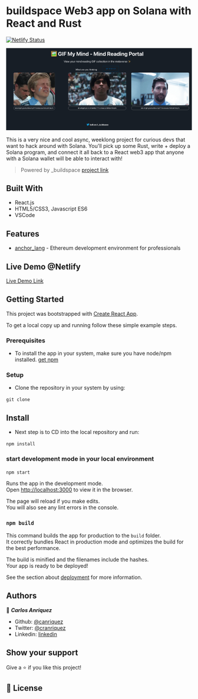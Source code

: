 # buildspace Web3 app on Solana with React and Rust


[![Netlify Status](https://api.netlify.com/api/v1/badges/6baa8b22-8acd-4dad-9ad5-df15975e5a24/deploy-status)](https://app.netlify.com/sites/anriquez-gif-mind-reader/deploys)


![screenshot](./src/assets/solana-mind-reader.png)

This is a very nice and cool async, weeklong project for curious devs that want to hack around with Solana. You'll pick up some Rust, write + deploy a Solana program, and connect it all back to a React web3 app that anyone with a Solana wallet will be able to interact with!

> Powered by _buildspace
> [project link](https://zip.sc/WMngw)

## Built With

- React.js
- HTML5/CSS3, Javascript ES6
- VSCode

## Features
- [anchor_lang](https://github.com/project-serum/anchor) - Ethereum development environment for professionals
## Live Demo @Netlify

[Live Demo Link](https://anriquez-gif-mind-reader.netlify.app/)


## Getting Started

This project was bootstrapped with [Create React App](https://github.com/facebook/create-react-app).

To get a local copy up and running follow these simple example steps.

### Prerequisites

- To install the app in your system, make sure you have node/npm installed. [get npm](https://www.npmjs.com/get-npm)

### Setup

- Clone the repository in your system by using:

`git clone `

## Install

- Next step is to CD into the local repository and run:

`npm install`

### start development mode in your local environment

`npm start`

Runs the app in the development mode.<br />
Open [http://localhost:3000](http://localhost:3000) to view it in the browser.

The page will reload if you make edits.<br />
You will also see any lint errors in the console.

### `npm build`

This command builds the app for production to the `build` folder.<br />
It correctly bundles React in production mode and optimizes the build for the best performance.

The build is minified and the filenames include the hashes.<br />
Your app is ready to be deployed!

See the section about [deployment](https://facebook.github.io/create-react-app/docs/deployment) for more information.


## Authors

👤 **_Carlos Anriquez_**

- Github: [@canriquez](https://github.com/canriquez)
- Twitter: [@cranriquez](https://twitter.com/cranriquez)
- Linkedin: [linkedin](https://www.linkedin.com/in/carlosanriquez/)

## Show your support

Give a ⭐️ if you like this project!


## 📝 License
